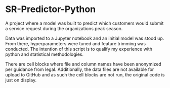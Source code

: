 # SR-Predictor-Python
A project where a model was built to predict which customers would submit a service request during the organizations peak season.

Data was imported to a Jupyter notebook and an initial model was stood up. From there, hyperparameters were tuned and feature trimming was conducted.
The intention of this script is to qualify my experience with python and statistical methodologies.

There are cell blocks where file and column names have been anonymized per guidance from legal. Additionally, the data files are not available for upload to GitHub and as such the cell blocks are not run, the original code is just on display.
